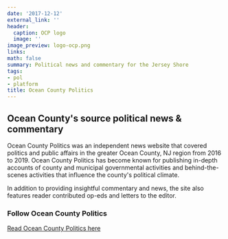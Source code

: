 ```yaml
---
date: '2017-12-12'
external_link: ''
header:
  caption: OCP logo
  image: ''
image_preview: logo-ocp.png
links:
math: false
summary: Political news and commentary for the Jersey Shore
tags:
- pol
- platform
title: Ocean County Politics
---
```

## Ocean County's source political news & commentary

Ocean County Politics was an independent news website that covered politics and public affairs in the greater Ocean County, NJ region from 2016 to 2019. Ocean County Politics has become known for publishing in-depth accounts of county and municipal governmental activities and behind-the-scenes activities that influence the county's political climate.

In addition to providing insightful commentary and news, the site also features reader contributed op-eds and letters to the editor.

### Follow Ocean County Politics

[Read Ocean County Politics here](https://politicsoc.com/)
